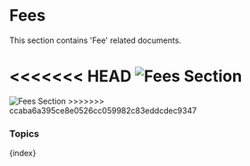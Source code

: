 # Fees

This section contains 'Fee' related documents.

<<<<<<< HEAD
<img class="screenshot" alt="Fees Section" src="/docs/assets/img/schools/fees/fees-section.png">
=======
<img class="screenshot" alt="Fees Section" src="{{url_prefix}}/assets/img/schools/fees/fees-section.png">
>>>>>>> ccaba6a395ce8e0526cc059982c83eddcdec9347

### Topics

{index}